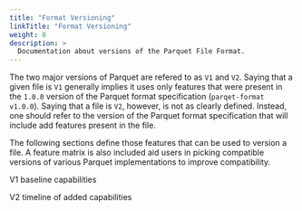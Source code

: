 ```yaml
---
title: "Format Versioning"
linkTitle: "Format Versioning"
weight: 8
description: >
  Documentation about versions of the Parquet File Format.
---
```



The two major versions of Parquet are refered to as `V1` and `V2`. Saying that a given
file is `V1` generally implies it uses only features that were present in the `1.0.0`
version of the Parquet format specification (`parqet-format v1.0.0`). Saying that a file
is `V2`, however, is not as clearly defined. Instead, one should refer to the version of
the Parquet format specification that will include add features present in the file.

The following sections define those features that can be used to version a file. A feature
matrix is also included aid users in picking compatible versions of various Parquet
implementations to improve compatibility.

V1 baseline capabilities

V2 timeline of added capabilities